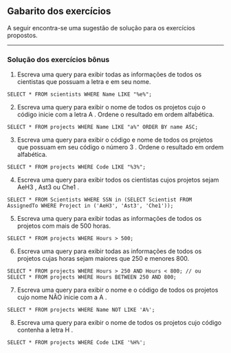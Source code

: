 ## Gabarito dos exercícios

A seguir encontra-se uma sugestão de solução para os exercícios propostos.

---

### Solução dos exercícios bônus

1. Escreva uma query para exibir todas as informações de todos os cientistas que possuam a letra e em seu nome.

```language-sql
SELECT * FROM scientists WHERE Name LIKE "%e%";
```

2. Escreva uma query para exibir o nome de todos os projetos cujo o código inicie com a letra A . Ordene o resultado em ordem alfabética.

```language-sql
SELECT * FROM projects WHERE Name LIKE "a%" ORDER BY name ASC;
```

3. Escreva uma query para exibir o código e nome de todos os projetos que possuam em seu código o número 3 . Ordene o resultado em ordem alfabética.

```language-sql
SELECT * FROM projects WHERE Code LIKE "%3%";
```

4. Escreva uma query para exibir todos os cientistas cujos projetos sejam AeH3 , Ast3 ou Che1 .

```language-sql
SELECT * FROM Scientists WHERE SSN in (SELECT Scientist FROM AssignedTo WHERE Project in ('AeH3', 'Ast3', 'Che1'));
```

5. Escreva uma query para exibir todas as informações de todos os projetos com mais de 500 horas.

```language-sql
SELECT * FROM projects WHERE Hours > 500;
```

6. Escreva uma query para exibir todas as informações de todos os projetos cujas horas sejam maiores que 250 e menores 800.

```language-sql
SELECT * FROM projects WHERE Hours > 250 AND Hours < 800; // ou
SELECT * FROM projects WHERE Hours BETWEEN 250 AND 800;
```

7. Escreva uma query para exibir o nome e o código de todos os projetos cujo nome NÃO inicie com a A .

```language-sql
SELECT * FROM projects WHERE Name NOT LIKE 'A%';
```

8. Escreva uma query para exibir o nome de todos os projetos cujo código contenha a letra H .

```language-sql
SELECT * FROM projects WHERE Code LIKE '%H%';
```
